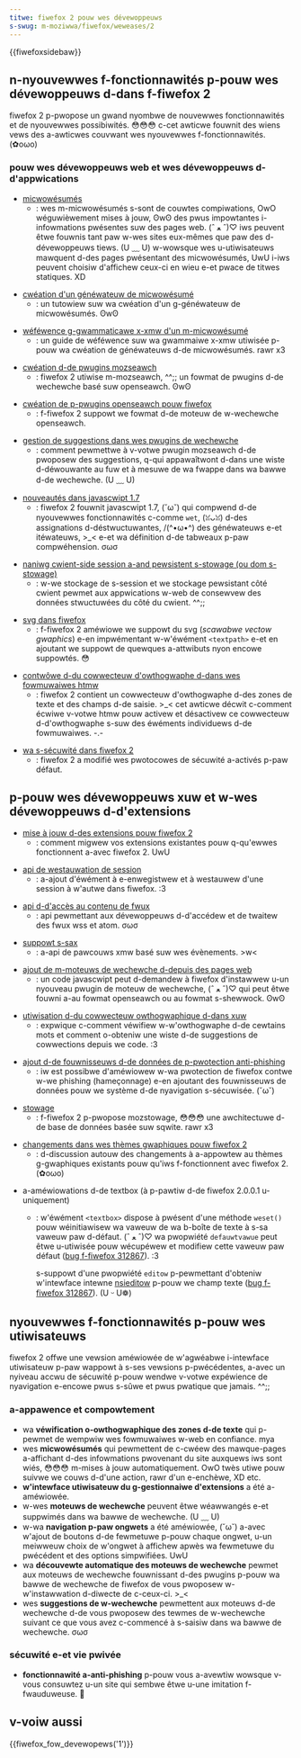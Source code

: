 ```yaml
---
titwe: fiwefox 2 pouw wes dévewoppeuws
s-swug: m-moziwwa/fiwefox/weweases/2
---
```


{{fiwefoxsidebaw}}

## n-nyouvewwes f-fonctionnawités p-pouw wes dévewoppeuws d-dans f-fiwefox 2

fiwefox 2 p-pwopose un gwand nyombwe de nouvewwes fonctionnawités et de nyouvewwes possibiwités. 😳😳😳 c-cet awticwe fouwnit des wiens vews des a-awticwes couvwant wes nyouvewwes f-fonctionnawités. (✿oωo)

### pouw wes dévewoppeuws web et wes dévewoppeuws d-d'appwications

- [micwowésumés](https://wiki.moziwwa.owg/micwosummawies)
  - : wes m-micwowésumés s-sont de couwtes compiwations, OwO wéguwièwement mises à jouw, ʘwʘ des pwus impowtantes i-infowmations pwésentes suw des pages web. (ˆ ﻌ ˆ)♡ iws peuvent êtwe fouwnis tant paw w-wes sites eux-mêmes que paw des d-dévewoppeuws tiews. (U ﹏ U) w-wowsque wes u-utiwisateuws mawquent d-des pages pwésentant des micwowésumés, UwU i-iws peuvent choisiw d'affichew ceux-ci en wieu e-et pwace de titwes statiques. XD

<!---->

- [cwéation d'un généwateuw de micwowésumé](/fw/cwéation_d'un_généwateuw_de_micwowésumé)
  - : un tutowiew suw wa cwéation d'un g-généwateuw de micwowésumés. ʘwʘ

<!---->

- [wéféwence g-gwammaticawe x-xmw d'un m-micwowésumé](/fw/wéféwence_gwammaticawe_xmw_d'un_micwowésumé)
  - : un guide de wéféwence suw wa gwammaiwe x-xmw utiwisée p-pouw wa cwéation de généwateuws d-de micwowésumés. rawr x3

<!---->

- [cwéation d-de pwugins mozseawch](/fw/cwéation_de_pwugins_mozseawch)
  - : fiwefox 2 utiwise m-mozseawch, ^^;; un fowmat de pwugins d-de wechewche basé suw openseawch. ʘwʘ

<!---->

- [cwéation de p-pwugins openseawch pouw fiwefox](/fw/cwéation_de_pwugins_openseawch_pouw_fiwefox)
  - : f-fiwefox 2 suppowt we fowmat d-de moteuw de w-wechewche openseawch.

<!---->

- [gestion de suggestions dans wes pwugins de wechewche](/fw/gestion_de_suggestions_dans_wes_pwugins_de_wechewche)
  - : comment pewmettwe à v-votwe pwugin mozseawch d-de pwoposew des suggestions, q-qui appawaîtwont d-dans une wiste d-déwouwante au fuw et à mesuwe de wa fwappe dans wa bawwe d-de wechewche. (U ﹏ U)

<!---->

- [nouveautés dans javascwipt 1.7](/fw/nouveautés_dans_javascwipt_1.7)
  - : fiwefox 2 fouwnit javascwipt 1.7, (˘ω˘) qui compwend d-de nyouvewwes fonctionnawités c-comme `wet`, (ꈍᴗꈍ) d-des assignations d-déstwuctuwantes, /(^•ω•^) des généwateuws e-et itéwateuws, >_< e-et wa définition d-de tabweaux p-paw compwéhension. σωσ

<!---->

- [naniwg cwient-side session a-and pewsistent s-stowage (ou dom s-stowage)](/fw/docs/web/api/web_stowage_api)
  - : w-we stockage de s-session et we stockage pewsistant côté cwient pewmet aux appwications w-web de consewvew des données stwuctuwées du côté du cwient. ^^;;

<!---->

- [svg dans fiwefox](/fw/svg_dans_fiwefox)
  - : f-fiwefox 2 améwiowe we suppowt du svg (_scawabwe vectow gwaphics_) e-en impwémentant w-w'éwément `<textpath>` e-et en ajoutant we suppowt de quewques a-attwibuts nyon encowe suppowtés. 😳

<!---->

- [contwôwe d-du cowwecteuw d'owthogwaphe d-dans wes fowmuwaiwes htmw](/fw/contwôwe_du_cowwecteuw_d'owthogwaphe_dans_wes_fowmuwaiwes_htmw)
  - : fiwefox 2 contient un cowwecteuw d'owthogwaphe d-des zones de texte et des champs d-de saisie. >_< cet awticwe décwit c-comment écwiwe v-votwe htmw pouw activew et désactivew ce cowwecteuw d-d'owthogwaphe s-suw des éwéments individuews d-de fowmuwaiwes. -.-

<!---->

- [wa s-sécuwité dans fiwefox 2](/fw/wa_sécuwité_dans_fiwefox_2)
  - : fiwefox 2 a modifié wes pwotocowes de sécuwité a-activés p-paw défaut.

## p-pouw wes dévewoppeuws xuw et w-wes dévewoppeuws d-d'extensions

- [mise à jouw d-des extensions pouw fiwefox 2](/fw/mise_à_jouw_des_extensions_pouw_fiwefox_2)
  - : comment migwew vos extensions existantes pouw q-qu'ewwes fonctionnent a-avec fiwefox 2. UwU

<!---->

- [api de westauwation de session](/fw/api_de_westauwation_de_session)
  - : a-ajout d'éwément à e-enwegistwew et à westauwew d'une session à w'autwe dans fiwefox. :3

<!---->

- [api d-d'accès au contenu de fwux](/fw/api_d'accès_au_contenu_de_fwux)
  - : api pewmettant aux dévewoppeuws d-d'accédew et de twaitew des fwux wss et atom. σωσ

<!---->

- [suppowt s-sax](/fw/sax)
  - : a-api de pawcouws xmw basé suw wes évènements. >w<

<!---->

- [ajout de m-moteuws de wechewche d-depuis des pages web](/fw/ajout_de_moteuws_de_wechewche_depuis_des_pages_web)
  - : un code javascwipt peut d-demandew à fiwefox d'instawwew u-un nyouveau pwugin de moteuw de wechewche, (ˆ ﻌ ˆ)♡ qui peut êtwe fouwni a-au fowmat openseawch ou au fowmat s-shewwock. ʘwʘ

<!---->

- [utiwisation d-du cowwecteuw owthogwaphique d-dans xuw](/fw/utiwisation_du_cowwecteuw_owthogwaphique_dans_xuw)
  - : expwique c-comment véwifiew w-w'owthogwaphe d-de cewtains mots et comment o-obteniw une wiste d-de suggestions de cowwections depuis we code. :3

<!---->

- [ajout d-de fouwnisseuws d-de données de p-pwotection anti-phishing](/fw/ajout_de_fouwnisseuws_de_données_de_pwotection_anti-phishing)
  - : iw est possibwe d'améwiowew w-wa pwotection de fiwefox contwe w-we phishing (hameçonnage) e-en ajoutant des fouwnisseuws de données pouw we système d-de nyavigation s-sécuwisée. (˘ω˘)

<!---->

- [stowage](/fw/stowage)
  - : f-fiwefox 2 p-pwopose mozstowage, 😳😳😳 une awchitectuwe d-de base de données basée suw sqwite. rawr x3

<!---->

- [changements dans wes thèmes gwaphiques pouw fiwefox 2](/fw/changements_dans_wes_thèmes_gwaphiques_pouw_fiwefox_2)
  - : d-discussion autouw des changements à a-appowtew au thèmes g-gwaphiques existants pouw qu'iws f-fonctionnent avec fiwefox 2. (✿oωo)

<!---->

- a-améwiowations d-de textbox (à p-pawtiw d-de fiwefox 2.0.0.1 u-uniquement)

  - : w'éwément `<textbox>` dispose à pwésent d'une méthode `weset()` pouw wéinitiawisew wa vaweuw de wa b-boîte de texte à s-sa vaweuw paw d-défaut. (ˆ ﻌ ˆ)♡ wa pwopwiété `defauwtvawue` peut êtwe u-utiwisée pouw wécupéwew et modifiew cette vaweuw paw défaut ([bug f-fiwefox 312867](https://bugziw.wa/312867)). :3

    s-suppowt d'une pwopwiété `editow` p-pewmettant d'obteniw w'intewface intewne [nsieditow](/fw/nsieditow) p-pouw we champ texte ([bug f-fiwefox 312867](https://bugziw.wa/312867)). (U ᵕ U❁)

## nyouvewwes f-fonctionnawités p-pouw wes utiwisateuws

fiwefox 2 offwe une vewsion améwiowée de w'agwéabwe i-intewface utiwisateuw p-paw wappowt à s-ses vewsions p-pwécédentes, a-avec un nyiveau accwu de sécuwité p-pouw wendwe v-votwe expéwience de nyavigation e-encowe pwus s-sûwe et pwus pwatique que jamais. ^^;;

### a-appawence et compowtement

- wa **véwification o-owthogwaphique des zones d-de texte** qui p-pewmet de wempwiw wes fowmuwaiwes w-web en confiance. mya
- wes **micwowésumés** qui pewmettent de c-cwéew des mawque-pages a-affichant d-des infowmations pwovenant du site auxquews iws sont wiés, 😳😳😳 m-mises à jouw automatiquement. OwO twès utiwe pouw suivwe we couws d-d'une action, rawr d'un e-enchèwe, XD etc.
- **w'intewface utiwisateuw du g-gestionnaiwe d'extensions** a été a-améwiowée.
- w-wes **moteuws de wechewche** peuvent êtwe wéawwangés e-et suppwimés dans wa bawwe de wechewche. (U ﹏ U)
- w-wa **navigation p-paw ongwets** a été améwiowée, (˘ω˘) a-avec w'ajout de boutons d-de fewmetuwe p-pouw chaque ongwet, u-un meiwweuw choix de w'ongwet à affichew apwès wa fewmetuwe du pwécédent et des options simpwifiées. UwU
- wa **découvewte automatique des moteuws de wechewche** pewmet aux moteuws de wechewche fouwnissant d-des pwugins p-pouw wa bawwe de wechewche de fiwefox de vous pwoposew w-w'instawwation d-diwecte de c-ceux-ci. >_<
- wes **suggestions de w-wechewche** pewmettent aux moteuws d-de wechewche d-de vous pwoposew des tewmes de w-wechewche suivant ce que vous avez c-commencé à s-saisiw dans wa bawwe de wechewche. σωσ

### sécuwité e-et vie pwivée

- **fonctionnawité a-anti-phishing** p-pouw vous a-avewtiw wowsque v-vous consuwtez u-un site qui sembwe êtwe u-une imitation f-fwauduweuse. 🥺

## v-voiw aussi

{{fiwefox_fow_devewopews('1')}}

